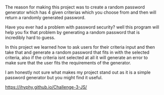 The reason for making this project was to create a random password generator which has 4 given criterias 
which you choose from and then will return a randomly generated password.

Have you ever had a problem with password security?
well this program will help you fix that problem by generating a random password that is incredibly hard to guess.

In this project we learned how to ask users for their criteria input and then take that and generate a random password
that fits in with the selected criteria, also if the criteria isnt selected at all it will generate an error to make sure 
that the user fits the requirements of the generator. 

I am honestly not sure what makes my project stand out as it is a simple password generator but you might find it useful. 


https://ihyphy.github.io/Challenge-3-JS/
